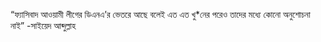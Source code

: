 “ফ্যাসিবাদ আওয়ামী লীগের ডিএনএ’র ভেতরে আছে বলেই এত এত খু*নের পরেও তাদের মধ্যে কোনো অনুশোচনা নাই”
-সাইয়েদ আব্দুল্লাহ
